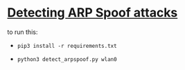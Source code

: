 # [Detecting ARP Spoof attacks](https://www.thepythoncode.com/article/detecting-arp-spoof-attacks-using-scapy)
to run this:
- `pip3 install -r requirements.txt`
- 
    ```
    python3 detect_arpspoof.py wlan0
    ```